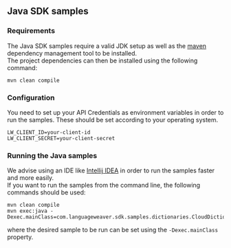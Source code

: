 ## Java SDK samples

### Requirements
The Java SDK samples require a valid JDK setup as well as the [maven](https://maven.apache.org/install.html) dependency management tool to be installed.<br/>
The project dependencies can then be installed using the following command:
```shell
mvn clean compile
```
### Configuration
You need to set up your API Credentials as environment variables in order to run the samples. These should be set according to your operating system.
```
LW_CLIENT_ID=your-client-id
LW_CLIENT_SECRET=your-client-secret
```
### Running the Java samples
We advise using an IDE like [Intellij IDEA](https://www.jetbrains.com/idea/) in order to run the samples faster and more easily. </br>
If you want to run the samples from the command line, the following commands should be used:
```shell
mvn clean compile
mvn exec:java -Dexec.mainClass=com.languageweaver.sdk.samples.dictionaries.CloudDictionaryService
```
where the desired sample to be run can be set using the `-Dexec.mainClass` property.